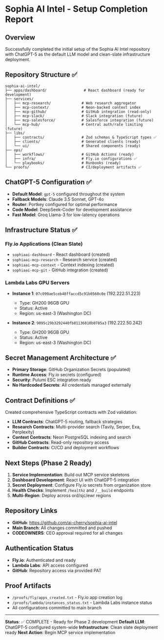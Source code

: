 # Sophia AI Intel - Setup Completion Report

## Overview
Successfully completed the initial setup of the Sophia AI Intel repository with ChatGPT-5 as the default LLM model and clean-slate infrastructure deployment.

## Repository Structure ✅
```
sophia-ai-intel/
├── apps/dashboard/                 # React dashboard (ready for development)
├── services/
│   ├── mcp-research/              # Web research aggregator
│   ├── mcp-context/               # Neon-backed context index
│   ├── mcp-github/                # GitHub integration (read-only)
│   ├── mcp-slack/                 # Slack integration (future)
│   ├── mcp-salesforce/            # Salesforce integration (future)
│   └── mcp-hub/                   # Central auth/rate limiting (future)
├── libs/
│   ├── contracts/                 # Zod schemas & TypeScript types ✅
│   ├── clients/                   # Generated clients (ready)
│   └── ui/                        # Shared components (ready)
├── ops/
│   ├── workflows/                 # GitHub Actions (ready)
│   ├── infra/                     # Fly.io configurations ✅
│   └── playbooks/                 # Runbooks (ready)
└── proofs/                        # CI/deployment artifacts ✅
```

## ChatGPT-5 Configuration ✅
- **Default Model**: `gpt-5` configured throughout the system
- **Fallback Models**: Claude 3.5 Sonnet, GPT-4o
- **Router**: Portkey configured for optimal performance
- **Code Model**: DeepSeek-Coder for development assistance
- **Fast Model**: Groq Llama-3 for low-latency operations

## Infrastructure Status ✅

### Fly.io Applications (Clean Slate)
- `sophiaai-dashboard` - React dashboard (created)
- `sophiaai-mcp-research` - Research service (created)
- `sophiaai-mcp-context` - Context indexing (created)
- `sophiaai-mcp-git` - GitHub integration (created)

### Lambda Labs GPU Servers
- **Instance 1**: `07c099ae5ceb48ffaccd5c91b0560c0e` (192.222.51.223)
  - Type: GH200 96GB GPU
  - Status: Active
  - Region: us-east-3 (Washington DC)
  
- **Instance 2**: `9095c29b3292440fb81136810b0785a3` (192.222.50.242)
  - Type: GH200 96GB GPU
  - Status: Active
  - Region: us-east-3 (Washington DC)

## Secret Management Architecture ✅
- **Primary Storage**: GitHub Organization Secrets (populated)
- **Runtime Access**: Fly.io secrets (configured)
- **Security**: Pulumi ESC integration ready
- **No Hardcoded Secrets**: All credentials managed externally

## Contract Definitions ✅
Created comprehensive TypeScript contracts with Zod validation:
- **LLM Contracts**: ChatGPT-5 routing, fallback strategies
- **Research Contracts**: Multi-provider search (Tavily, Serper, Exa, Perplexity)
- **Context Contracts**: Neon PostgreSQL indexing and search
- **GitHub Contracts**: Read-only repository access
- **Builder Contracts**: CI/CD and deployment workflows

## Next Steps (Phase 2 Ready)
1. **Service Implementation**: Build out MCP service skeletons
2. **Dashboard Development**: React UI with ChatGPT-5 integration
3. **Secret Deployment**: Configure Fly.io secrets from organization store
4. **Health Checks**: Implement `/healthz` and `/__build` endpoints
5. **Multi-Region**: Deploy across ord/sjc/ewr regions

## Repository Links
- **GitHub**: https://github.com/ai-cherry/sophia-ai-intel
- **Main Branch**: All changes committed and pushed
- **CODEOWNERS**: CEO approval required for all changes

## Authentication Status
- **Fly.io**: Authenticated and ready
- **Lambda Labs**: API access configured
- **GitHub**: Repository access via provided PAT

## Proof Artifacts
- `/proofs/fly/apps_created.txt` - Fly.io app creation log
- `/proofs/lambda/instances_status.txt` - Lambda Labs instance status
- All configurations committed to main branch

---

**Status**: ✅ COMPLETE - Ready for Phase 2 development
**Default LLM**: ChatGPT-5 configured system-wide
**Infrastructure**: Clean slate deployment ready
**Next Action**: Begin MCP service implementation

